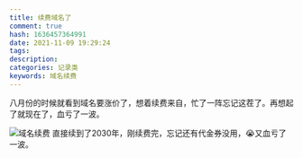```yaml
---
title: 续费域名了
comment: true
hash: 1636457364991
date: 2021-11-09 19:29:24
tags:
description:
categories: 记录类
keywords: 域名续费
---
```


八月份的时候就看到域名要涨价了，想着续费来自，忙了一阵忘记这茬了。再想起了就现在了，血亏了一波。
<!-- more -->
![域名续费](https://682d-h-17b316-1259142607.tcb.qcloud.la/blog/posts/renew_domains/pic_1636458264700.png)
直接续到了2030年，刚续费完，忘记还有代金券没用，😭又血亏了一波。